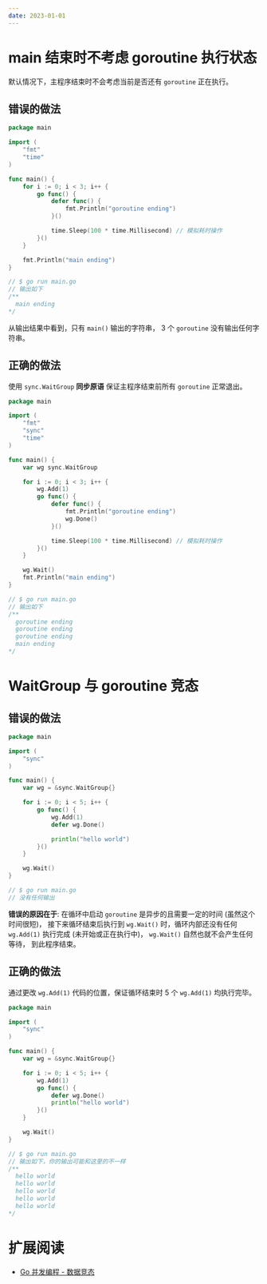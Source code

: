 ```yaml
---
date: 2023-01-01
---
```


# main 结束时不考虑 goroutine 执行状态

默认情况下，主程序结束时不会考虑当前是否还有 `goroutine` 正在执行。

## 错误的做法

```go
package main

import (
	"fmt"
	"time"
)

func main() {
	for i := 0; i < 3; i++ {
		go func() {
			defer func() {
				fmt.Println("goroutine ending")
			}()

			time.Sleep(100 * time.Millisecond) // 模拟耗时操作
		}()
	}

	fmt.Println("main ending")
}

// $ go run main.go
// 输出如下
/**
  main ending
*/
```

从输出结果中看到，只有 `main()` 输出的字符串， 3 个 `goroutine` 没有输出任何字符串。

## 正确的做法

使用 `sync.WaitGroup` **同步原语** 保证主程序结束前所有 `goroutine` 正常退出。

```go
package main

import (
	"fmt"
	"sync"
	"time"
)

func main() {
	var wg sync.WaitGroup

	for i := 0; i < 3; i++ {
		wg.Add(1)
		go func() {
			defer func() {
				fmt.Println("goroutine ending")
				wg.Done()
			}()

			time.Sleep(100 * time.Millisecond) // 模拟耗时操作
		}()
	}

	wg.Wait()
	fmt.Println("main ending")
}

// $ go run main.go
// 输出如下 
/**
  goroutine ending
  goroutine ending
  goroutine ending
  main ending
*/
```

# WaitGroup 与 goroutine 竞态

## 错误的做法

```go
package main

import (
	"sync"
)

func main() {
	var wg = &sync.WaitGroup{}

	for i := 0; i < 5; i++ {
		go func() {
			wg.Add(1)
			defer wg.Done()

			println("hello world")
		}()
	}

	wg.Wait()
}

// $ go run main.go
// 没有任何输出
```

**错误的原因在于**: 在循环中启动 `goroutine` 是异步的且需要一定的时间 (虽然这个时间很短)，
接下来循环结束后执行到 `wg.Wait()` 时，循环内部还没有任何 `wg.Add(1)` 执行完成 (未开始或正在执行中)，
`wg.Wait()` 自然也就不会产生任何等待， 到此程序结束。

## 正确的做法

通过更改 `wg.Add(1)` 代码的位置，保证循环结束时 5 个 `wg.Add(1)` 均执行完毕。

```go
package main

import (
	"sync"
)

func main() {
	var wg = &sync.WaitGroup{}

	for i := 0; i < 5; i++ {
		wg.Add(1)
		go func() {
			defer wg.Done()
			println("hello world")
		}()
	}

	wg.Wait()
}

// $ go run main.go
// 输出如下，你的输出可能和这里的不一样 
/**
  hello world
  hello world
  hello world
  hello world
  hello world
*/
```

# 扩展阅读

- [Go 并发编程 - 数据竞态](https://dbwu.tech/posts/golang_data_race/) 